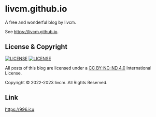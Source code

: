# livcm.github.io

A free and wonderful blog by livcm.

See <https://livcm.github.io>.

## License & Copyright

[![LICENSE](https://img.shields.io/badge/BY--NC--ND-4.0-orange.svg?style=for-the-badge&logo=creativecommons)](http://creativecommons.org/licenses/by-nc-nd/4.0/) [![LICENSE](https://img.shields.io/badge/license-Anti%20996-red.svg?style=for-the-badge)](./LICENSE)

All posts of this blog are licensed under a [CC BY-NC-ND 4.0](http://creativecommons.org/licenses/by-nc-nd/4.0/ "Creative Commons Attribution-NonCommercial-NoDerivatives 4.0 International License") International License.

Copyright &copy; 2022-2023 livcm. All Rights Reserved.

## Link

<https://996.icu>
